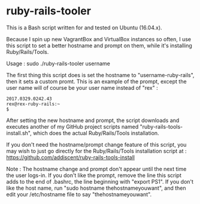 # ruby-rails-tooler
This is a Bash script written for and tested on Ubuntu (16.04.x).

Because I spin up new VagrantBox and VirtualBox instances so often, I use this script to set a better hostname and prompt on them, while it's installing Ruby/Rails/Tools.

Usage :
  sudo  ./ruby-rails-tooler  username

The first thing this script does is set the hostname to "username-ruby-rails", then it sets a custom promt.  This is an example of the prompt, except the user name will of course be your user name instead of "rex" :

    2017.0329.0242.43
    rex@rex-ruby-rails:~
    $ 

After setting the new hostname and prompt, the script downloads and executes another of my GitHub project scripts named "ruby-rails-tools-install.sh", which does the actual Ruby/Rails/Tools installation.

If you don't need the hostname/prompt change feature of this script, you may wish to just go directly for the Ruby/Rails/Tools installation script at :
  https://github.com/addiscent/ruby-rails-tools-install

Note : The hostname change and prompt don't appear until the next time the user logs-in. If you don't like the prompt, remove the line this script adds to the end of .bashrc, the line beginning with "export PS1".  If you don't like the host name, run "sudo hostname thehostnameyouwant", and then edit your /etc/hostname file to say "thehostnameyouwant".

